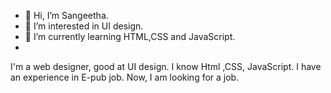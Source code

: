 - 👋 Hi, I’m Sangeetha.
- 👀 I’m interested in UI design.
- 🌱 I’m currently learning HTML,CSS and JavaScript.
- 
I'm a web designer, good at UI design. I know Html ,CSS, JavaScript.  I have an experience in E-pub job. Now, I am looking for a job.
<!---
kadir12386/kadir12386 is a ✨ special ✨ repository because its `README.md` (this file) appears on your GitHub profile.
You can click the Preview link to take a look at your changes.
--->
